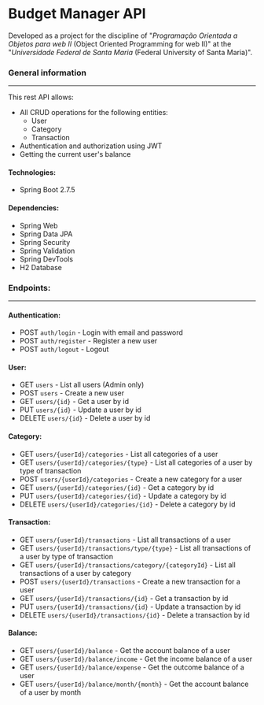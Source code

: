 # Budget Manager API

Developed as a project for the discipline of "*Programação Orientada a Objetos para web II* (Object Oriented Programming for web II)" at the "*Universidade Federal de Santa Maria* (Federal University of Santa Maria)".

### General information
---
This rest API allows:
- All CRUD operations for the following entities:
    - User
    - Category
    - Transaction
- Authentication and authorization using JWT
- Getting the current user's balance

#### Technologies:
- Spring Boot 2.7.5

#### Dependencies:
- Spring Web
- Spring Data JPA
- Spring Security
- Spring Validation
- Spring DevTools
- H2 Database


### Endpoints:
---
#### Authentication:

- POST `auth/login` - Login with email and password
- POST `auth/register` - Register a new user
- POST `auth/logout` - Logout


#### User:

- GET `users` - List all users (Admin only)
- POST `users` - Create a new user
- GET `users/{id}` - Get a user by id
- PUT `users/{id}` - Update a user by id
- DELETE `users/{id}` - Delete a user by id

#### Category:

- GET `users/{userId}/categories` - List all categories of a user
- GET `users/{userId}/categories/{type}` - List all categories of a user by type of transaction
- POST `users/{userId}/categories` - Create a new category for a user
- GET `users/{userId}/categories/{id}` - Get a category by id
- PUT `users/{userId}/categories/{id}` - Update a category by id
- DELETE `users/{userId}/categories/{id}` - Delete a category by id

#### Transaction:

- GET `users/{userId}/transactions` - List all transactions of a user
- GET `users/{userId}/transactions/type/{type}` - List all transactions of a user by type of transaction
- GET `users/{userId}/transactions/category/{categoryId}` - List all transactions of a user by category
- POST `users/{userId}/transactions` - Create a new transaction for a user
- GET `users/{userId}/transactions/{id}` - Get a transaction by id
- PUT `users/{userId}/transactions/{id}` - Update a transaction by id
- DELETE `users/{userId}/transactions/{id}` - Delete a transaction by id

#### Balance:

- GET `users/{userId}/balance` - Get the account balance of a user
- GET `users/{userId}/balance/income` - Get the income balance of a user
- GET `users/{userId}/balance/expense` - Get the outcome balance of a user
- GET `users/{userId}/balance/month/{month}` - Get the account balance of a user by month